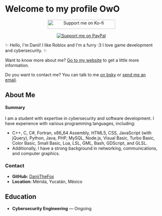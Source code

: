 # Welcome to my profile OwO

<div align="center">
  <p>
    <a href="https://ko-fi.com/daniithefoxofficial"><img src="https://ko-fi.com/img/githubbutton_sm.svg" alt="Support me on Ko-fi" width="223" height="30"></a>
  </p>
  <p>
    <a href="https://www.paypal.com/paypalme/kocoauwu"><img src="https://img.shields.io/badge/Donate-PayPal-blue.svg" alt="Support me on PayPal"></a>
  </p>
</div>

✨ Hello, I'm Danii! I like Roblox and I'm a furry :3 I love game development and cybersecurity. ✨

Want to know more about me? [Go to my website](http://www.pentabonyx.slpmx.com/) to get a little more information.

Do you want to contact me? You can talk to me [on bsky](https://bsky.app/profile/daniikwiidz.bsky.social) or [send me an email](mailto:danii.kwdz@slpmx.com).

## About Me
#### Summary
I am a student with expertise in cybersecurity and software development. I have experience with various programming languages, including:
- C++, C, C#, Fortran, x86_64 Assembly, HTML5, CSS, JavaScript (with jQuery), Python, Java, PHP, MySQL, Node.js, Visual Basic, Turbo Basic, Color Basic, Small Basic, Lua, LSL, GML, Bash, GDScript, and GLSL.
- Additionally, I have a strong background in networking, communications, and computer graphics.

### Contact
- **GitHub:** [DaniiTheFox](https://github.com/DaniiTheFox)
- **Location:** Mérida, Yucatán, México

## Education
- **Cybersecurity Engineering** — Ongoing
